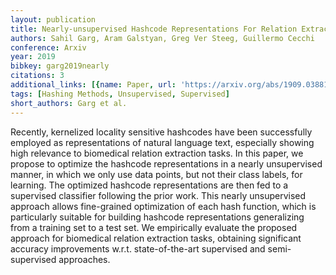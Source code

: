```yaml
---
layout: publication
title: Nearly-unsupervised Hashcode Representations For Relation Extraction
authors: Sahil Garg, Aram Galstyan, Greg Ver Steeg, Guillermo Cecchi
conference: Arxiv
year: 2019
bibkey: garg2019nearly
citations: 3
additional_links: [{name: Paper, url: 'https://arxiv.org/abs/1909.03881'}]
tags: [Hashing Methods, Unsupervised, Supervised]
short_authors: Garg et al.
---
```

Recently, kernelized locality sensitive hashcodes have been successfully
employed as representations of natural language text, especially showing high
relevance to biomedical relation extraction tasks. In this paper, we propose to
optimize the hashcode representations in a nearly unsupervised manner, in which
we only use data points, but not their class labels, for learning. The
optimized hashcode representations are then fed to a supervised classifier
following the prior work. This nearly unsupervised approach allows fine-grained
optimization of each hash function, which is particularly suitable for building
hashcode representations generalizing from a training set to a test set. We
empirically evaluate the proposed approach for biomedical relation extraction
tasks, obtaining significant accuracy improvements w.r.t. state-of-the-art
supervised and semi-supervised approaches.